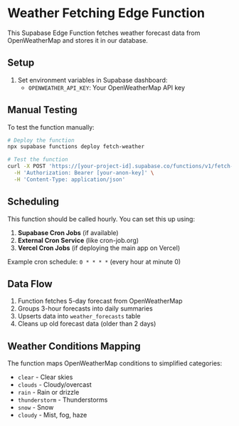 # Weather Fetching Edge Function

This Supabase Edge Function fetches weather forecast data from OpenWeatherMap and stores it in our database.

## Setup

1. Set environment variables in Supabase dashboard:
   - `OPENWEATHER_API_KEY`: Your OpenWeatherMap API key

## Manual Testing

To test the function manually:

```bash
# Deploy the function
npx supabase functions deploy fetch-weather

# Test the function
curl -X POST 'https://[your-project-id].supabase.co/functions/v1/fetch-weather' \
  -H 'Authorization: Bearer [your-anon-key]' \
  -H 'Content-Type: application/json'
```

## Scheduling

This function should be called hourly. You can set this up using:

1. **Supabase Cron Jobs** (if available)
2. **External Cron Service** (like cron-job.org)
3. **Vercel Cron Jobs** (if deploying the main app on Vercel)

Example cron schedule: `0 * * * *` (every hour at minute 0)

## Data Flow

1. Function fetches 5-day forecast from OpenWeatherMap
2. Groups 3-hour forecasts into daily summaries
3. Upserts data into `weather_forecasts` table
4. Cleans up old forecast data (older than 2 days)

## Weather Conditions Mapping

The function maps OpenWeatherMap conditions to simplified categories:

- `clear` - Clear skies
- `clouds` - Cloudy/overcast
- `rain` - Rain or drizzle
- `thunderstorm` - Thunderstorms
- `snow` - Snow
- `cloudy` - Mist, fog, haze